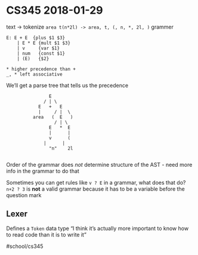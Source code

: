 # CS345 2018-01-29
text -> tokenize
`area t(n*2l) -> area, t, (, n, *, 2l, )`
grammer 
```
E: E + E  {plus $1 $3}
	| E * E {mult $1 $3}
	| v     {var $1}
	| num   {const $1}
	| (E)   {$2}

* higher precedence than +
_, * left associative 
```

We’ll get a parse tree that tells us the precedence 
```
				E
			  / | \
			E   +	E 
			|     / |  \
		  area   (  E   )
				  / | \	
				E   *  E
				|	   |
				v      (
              |      |
			    "n"    2l
				
```
Order of the grammar does *not* determine structure of the AST - need more info in the grammar to do that

Sometimes you can get rules like `v ? E` in a grammar, what does that do? `n+2 ? 3` is **not** a valid grammar because it has to be a variable before the question mark
## Lexer
Defines a `Token` data type
“I think it’s actually more important to know how to read code than it is to write it”

#school/cs345